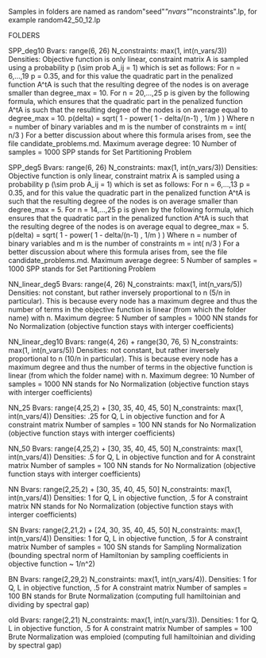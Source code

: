 Samples in folders are named as random"seed"_"nvars"_"nconstraints".lp, for example random42_50_12.lp



FOLDERS

SPP_deg10
Bvars:	range(6, 26)
N_constraints:	max(1, int(n_vars/3))
Densities:	Objective function is only linear, constraint matrix A is sampled using a probability p (\sim prob A_ij = 1) which is set as follows:
For n = 6,...,19 p = 0.35, and for this value the quadratic part in the penalized function A^tA is such that the resulting degree of the nodes is on average smaller than degree_max = 10.
For n = 20,...,25 p is given by the following formula, which ensures that the quadratic part in the penalized function A^tA is such that the resulting degree of the nodes is on average equal to degree_max = 10.
p(delta) = sqrt( 1 - power( 1 - delta/(n-1) , 1/m ) )
Where n = number of binary variables and m is the number of constraints m = int( n/3 )
For a better discussion about where this formula arises from, see the file candidate_problems.md.
Maximum average degree: 10
Number of samples = 1000
SPP stands for Set Partitioning Problem

SPP_deg5
Bvars:	range(6, 26)
N_constraints:	max(1, int(n_vars/3))
Densities:	Objective function is only linear, constraint matrix A is sampled using a probability p (\sim prob A_ij = 1) which is set as follows:
For n = 6,...,13 p = 0.35, and for this value the quadratic part in the penalized function A^tA is such that the resulting degree of the nodes is on average smaller than degree_max = 5.
For n = 14,...,25 p is given by the following formula, which ensures that the quadratic part in the penalized function A^tA is such that the resulting degree of the nodes is on average equal to degree_max = 5.
p(delta) = sqrt( 1 - power( 1 - delta/(n-1) , 1/m ) )
Where n = number of binary variables and m is the number of constraints m = int( n/3 )
For a better discussion about where this formula arises from, see the file candidate_problems.md.
Maximum average degree: 5
Number of samples = 1000
SPP stands for Set Partitioning Problem

NN_linear_deg5
Bvars:	range(4, 26)
N_constraints:	max(1, int(n_vars/5))
Densities:	not constant, but rather inversely proportional to n (5/n in particular). This is because every node has a maximum degree and thus the number of terms in the objective function is linear (from which the folder name) with n.
Maximum degree: 5
Number of samples = 1000
NN stands for No Normalization (objective function stays with interger coefficients)


NN_linear_deg10
Bvars:	range(4, 26) + range(30, 76, 5)
N_constraints:	max(1, int(n_vars/5))
Densities:	not constant, but rather inversely proportional to n (10/n in particular). This is because every node has a maximum degree and thus the number of terms in the objective function is linear (from which the folder name) with n.
Maximum degree: 10
Number of samples = 1000
NN stands for No Normalization (objective function stays with interger coefficients)


NN_25
Bvars:	range(4,25,2) + [30, 35, 40, 45, 50]
N_constraints:	max(1, int(n_vars/4))
Densities:	.25 for Q, L in objective function and for A constraint matrix
Number of samples = 100
NN stands for No Normalization (objective function stays with interger coefficients)


NN_50
Bvars:	range(4,25,2) + [30, 35, 40, 45, 50]
N_constraints:	max(1, int(n_vars/4))
Densities:	.5 for Q, L in objective function and for A constraint matrix
Number of samples = 100
NN stands for No Normalization (objective function stays with interger coefficients)


NN
Bvars:	range(2,25,2) + [30, 35, 40, 45, 50]
N_constraints:	max(1, int(n_vars/4))
Densities:	1 for Q, L in objective function, .5 for A constraint matrix
NN stands for No Normalization (objective function stays with interger coefficients)


SN
Bvars:	range(2,21,2) + [24, 30, 35, 40, 45, 50]
N_constraints:	max(1, int(n_vars/4))
Densities:	1 for Q, L in objective function, .5 for A constraint matrix
Number of samples = 100
SN stands for Sampling Normalization (bounding spectral norm of Hamiltonian by sampling coefficients in objective function ~ 1/n^2)


BN
Bvars:	range(2,29,2)
N_constraints:	max(1, int(n_vars/4)).
Densities:	1 for Q, L in objective function, .5 for A constraint matrix
Number of samples = 100
BN stands for Brute Normalization (computing full hamiltoinian and dividing by spectral gap)

old
Bvars:	range(2,21)
N_constraints:	max(1, int(n_vars/3)).
Densities:	1 for Q, L in objective function, .5 for A constraint matrix
Number of samples = 100
Brute Normalization was emploied (computing full hamiltoinian and dividing by spectral gap)
